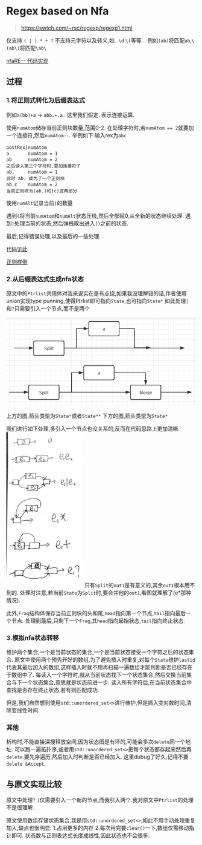 # Regex based on Nfa
> https://swtch.com/~rsc/regexp/regexp1.html

仅支持 `( | ) * + ?`
不支持元字符以及转义,如`.` `\d` `\(`等等...
例如`(ab)`将匹配`ab`,`\(ab\)`将匹配`\ab\`

[nfaRE-- 代码实现](./nfaRE--.hpp)

## 过程
### 1.将正则式转化为后缀表达式
例如`a(bb)+a` -> `abb.+.a.` 这里我们假定`.`表示连接运算.

使用`numAtom`储存当前正则块数量,范围0-2.
在处理字符时,若`numAtom == 2`就要加一个连接符,然后`numAtom--`.
举例如下:输入rex为`abc`
```
postRex|numAtom
a       numAtom = 1
ab      numAtom = 2
之后读入第三个字符时,要加连接符了
ab.     numAtom = 1
此时 ab. 成为了一个正则块
ab.c    numAtom = 2
当前正则块为(ab.)和(c)这两部分
```
使用`numAlt`记录当前`|`的数量

遇到`(`将当前`numAtom`和`numAlt`状态压栈,然后全部赋0,从全新的状态继续处理.
遇到`)`处理当前的状态,然后弹栈取出进入`()`之前的状态.

最后,记得错误处理,以及最后的一些处理.

[代码见此](test\rexToPostRexTest.cc)

[正则样例](test\rexTest.txt)

### 2.从后缀表达式生成nfa状态
原文中的`Ptrlist`共用体对我来说实在是有点绕,如果我没理解错的话,作者使用union实现type punning,使得Ptrlist即可指向`State`,也可指向`State*`
如此处理`|`和`?`只需要引入一个节点,而不是两个

![v2-8270a394daf5b58cc218c256c00adee5_r](../assets/v2-8270a394daf5b58cc218c256c00adee5_r.png)

上方的图,箭头类型为`State*`或者`State**`
下方的图,箭头类型为`State*`

我们进行如下处理,多引入一个节点也没关系的,反而在代码思路上更加清晰.
<img src="../assets/scanner_20210403_232010.jpg" alt="scanner_20210403_232010" style="zoom: 40%;" />
只有`Split`的`out1`是有意义的,其余`out1`根本用不到的.
处理时注意,若当前`State`为`Split`时,要合并他的`out1`,看图就理解了(e*那种情况).

此外,`Frag`结构体保存当前正则块的头和尾,`head`指向第一个节点,`tail`指向最后一个节点.
处理到最后,只剩下一个`Frag`,其`head`指向起始状态,`tail`指向终止状态.

### 3.模拟nfa状态转移

维护两个集合,一个是当前状态的集合,一个是当前状态接受一个字符之后的状态集合.
原文中使用两个预先开好的数组,为了避免插入时重复,对每个`State`维护`lastid`代表其最后加入的数组,这样插入时就不用再扫描一遍数组才能判断是否已经存在于数组中了.
每读入一个字符时,就从当前状态找下一个状态集合,然后交换当前集合与下一个状态集合,意思就是状态前进一步.
读入所有字符后,在当前状态集合中查找是否存在终止状态,若有则匹配成功.

但是,我们自然想到使用`std::unordered_set<>`进行维护,但是插入变对数时间,清除变线性时间.


### 其他
析构时,不能直接深搜释放空间,因为状态图是有环的,可能会多次`delete`同一个地址.
可以跑一遍拓扑序,或者用`std::unordered_set<>`把每个状态都存起来然后再`delete`.要先序遍历,然后加入时判断是否已经加入.
这里dubug了好久,记得不要`delete &Accept`.

## 与原文实现比较
原文中处理`?` `|`仅需要引入一个新的节点,而我引入两个.我对原文中`Ptrlist`的处理不是很理解.

原文使用数组存储状态集合,我是用`std::unordered_set<>`,如此不用手动处理重复加入,缺点也很明显: 1.占用更多的内存 2.每次用完要`clear()`一下,数组仅需移动指针即可.
状态数与正则表达式长度成线性,因此状态也不会很多.